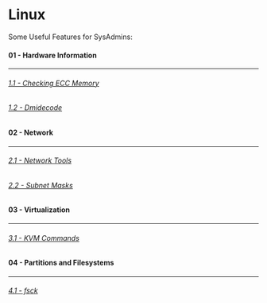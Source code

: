 # Linux

<p>Some Useful Features for SysAdmins:</p>

#### 01 - Hardware Information
***
###### [1.1 - Checking ECC Memory](https://goo.gl/MjrJez)
###### [1.2 - Dmidecode](https://goo.gl/RhnJfu)

#### 02 - Network
***
###### [2.1 - Network Tools](https://goo.gl/Oi5WYZ)
###### [2.2 - Subnet Masks](https://goo.gl/kZTqbe)

#### 03 - Virtualization
***
###### [3.1 - KVM Commands](https://goo.gl/Z3LfYU)

#### 04 - Partitions and Filesystems
***
###### [4.1 - fsck](https://goo.gl/shQdUK)